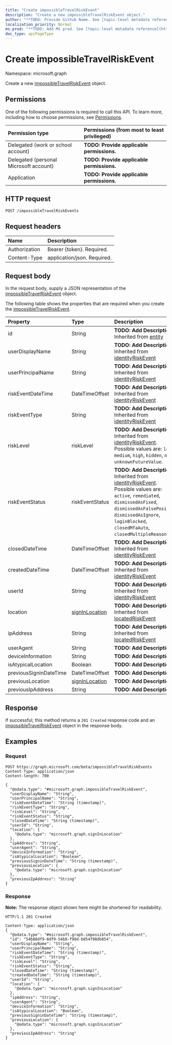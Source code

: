 ```yaml
---
title: "Create impossibleTravelRiskEvent"
description: "Create a new impossibleTravelRiskEvent object."
author: "**TODO: Provide Github Name. See [topic-level metadata reference](https://msgo.azurewebsites.net/add/document/guidelines/metadata.html#topic-level-metadata)**"
localization_priority: Normal
ms.prod: "**TODO: Add MS prod. See [topic-level metadata reference](https://msgo.azurewebsites.net/add/document/guidelines/metadata.html#topic-level-metadata)**"
doc_type: apiPageType
---
```


# Create impossibleTravelRiskEvent
Namespace: microsoft.graph

Create a new [impossibleTravelRiskEvent](../resources/impossibletravelriskevent.md) object.

## Permissions
One of the following permissions is required to call this API. To learn more, including how to choose permissions, see [Permissions](/graph/permissions-reference).

|Permission type|Permissions (from most to least privileged)|
|:---|:---|
|Delegated (work or school account)|**TODO: Provide applicable permissions.**|
|Delegated (personal Microsoft account)|**TODO: Provide applicable permissions.**|
|Application|**TODO: Provide applicable permissions.**|

## HTTP request

<!-- {
  "blockType": "ignored"
}
-->
``` http
POST /impossibleTravelRiskEvents
```

## Request headers
|Name|Description|
|:---|:---|
|Authorization|Bearer {token}. Required.|
|Content-Type|application/json. Required.|

## Request body
In the request body, supply a JSON representation of the [impossibleTravelRiskEvent](../resources/impossibletravelriskevent.md) object.

The following table shows the properties that are required when you create the [impossibleTravelRiskEvent](../resources/impossibletravelriskevent.md).

|Property|Type|Description|
|:---|:---|:---|
|id|String|**TODO: Add Description** Inherited from [entity](../resources/entity.md)|
|userDisplayName|String|**TODO: Add Description** Inherited from [identityRiskEvent](../resources/identityriskevent.md)|
|userPrincipalName|String|**TODO: Add Description** Inherited from [identityRiskEvent](../resources/identityriskevent.md)|
|riskEventDateTime|DateTimeOffset|**TODO: Add Description** Inherited from [identityRiskEvent](../resources/identityriskevent.md)|
|riskEventType|String|**TODO: Add Description** Inherited from [identityRiskEvent](../resources/identityriskevent.md)|
|riskLevel|riskLevel|**TODO: Add Description** Inherited from [identityRiskEvent](../resources/identityriskevent.md). Possible values are: `low`, `medium`, `high`, `hidden`, `none`, `unknownFutureValue`.|
|riskEventStatus|riskEventStatus|**TODO: Add Description** Inherited from [identityRiskEvent](../resources/identityriskevent.md). Possible values are: `active`, `remediated`, `dismissedAsFixed`, `dismissedAsFalsePositive`, `dismissedAsIgnore`, `loginBlocked`, `closedMfaAuto`, `closedMultipleReasons`.|
|closedDateTime|DateTimeOffset|**TODO: Add Description** Inherited from [identityRiskEvent](../resources/identityriskevent.md)|
|createdDateTime|DateTimeOffset|**TODO: Add Description** Inherited from [identityRiskEvent](../resources/identityriskevent.md)|
|userId|String|**TODO: Add Description** Inherited from [identityRiskEvent](../resources/identityriskevent.md)|
|location|[signInLocation](../resources/signinlocation.md)|**TODO: Add Description** Inherited from [locatedRiskEvent](../resources/locatedriskevent.md)|
|ipAddress|String|**TODO: Add Description** Inherited from [locatedRiskEvent](../resources/locatedriskevent.md)|
|userAgent|String|**TODO: Add Description**|
|deviceInformation|String|**TODO: Add Description**|
|isAtypicalLocation|Boolean|**TODO: Add Description**|
|previousSigninDateTime|DateTimeOffset|**TODO: Add Description**|
|previousLocation|[signInLocation](../resources/signinlocation.md)|**TODO: Add Description**|
|previousIpAddress|String|**TODO: Add Description**|



## Response

If successful, this method returns a `201 Created` response code and an [impossibleTravelRiskEvent](../resources/impossibletravelriskevent.md) object in the response body.

## Examples

### Request
<!-- {
  "blockType": "request",
  "name": "create_impossibletravelriskevent_from_impossibletravelriskevents"
}
-->
``` http
POST https://graph.microsoft.com/beta/impossibleTravelRiskEvents
Content-Type: application/json
Content-length: 700

{
  "@odata.type": "#microsoft.graph.impossibleTravelRiskEvent",
  "userDisplayName": "String",
  "userPrincipalName": "String",
  "riskEventDateTime": "String (timestamp)",
  "riskEventType": "String",
  "riskLevel": "String",
  "riskEventStatus": "String",
  "closedDateTime": "String (timestamp)",
  "userId": "String",
  "location": {
    "@odata.type": "microsoft.graph.signInLocation"
  },
  "ipAddress": "String",
  "userAgent": "String",
  "deviceInformation": "String",
  "isAtypicalLocation": "Boolean",
  "previousSigninDateTime": "String (timestamp)",
  "previousLocation": {
    "@odata.type": "microsoft.graph.signInLocation"
  },
  "previousIpAddress": "String"
}
```


### Response
**Note:** The response object shown here might be shortened for readability.
<!-- {
  "blockType": "response",
  "truncated": true,
  "@odata.type": "microsoft.graph.impossibleTravelRiskEvent"
}
-->
``` http
HTTP/1.1 201 Created

Content-Type: application/json
{
  "@odata.type": "#microsoft.graph.impossibleTravelRiskEvent",
  "id": "54b88df9-8df9-54b8-f98d-b854f98db854",
  "userDisplayName": "String",
  "userPrincipalName": "String",
  "riskEventDateTime": "String (timestamp)",
  "riskEventType": "String",
  "riskLevel": "String",
  "riskEventStatus": "String",
  "closedDateTime": "String (timestamp)",
  "createdDateTime": "String (timestamp)",
  "userId": "String",
  "location": {
    "@odata.type": "microsoft.graph.signInLocation"
  },
  "ipAddress": "String",
  "userAgent": "String",
  "deviceInformation": "String",
  "isAtypicalLocation": "Boolean",
  "previousSigninDateTime": "String (timestamp)",
  "previousLocation": {
    "@odata.type": "microsoft.graph.signInLocation"
  },
  "previousIpAddress": "String"
}
```

